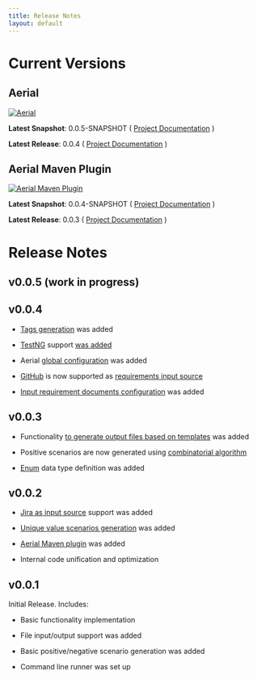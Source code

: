 ```yaml
---
title: Release Notes
layout: default
---
```


# Current Versions

## Aerial

[![Aerial](https://maven-badges.herokuapp.com/maven-central/com.github.mkolisnyk/aerial/badge.svg?style=flat)](http://mvnrepository.com/artifact/com.github.mkolisnyk/aerial)

**Latest Snapshot**: 0.0.5-SNAPSHOT ( [Project Documentation](/aerial/aerial-0.0.5-SNAPSHOT) )

**Latest Release**: 0.0.4 ( [Project Documentation](/aerial/aerial-0.0.4) )

## Aerial Maven Plugin

[![Aerial Maven Plugin](https://maven-badges.herokuapp.com/maven-central/com.github.mkolisnyk/aerial-maven-plugin/badge.svg?style=flat)](http://mvnrepository.com/artifact/com.github.mkolisnyk/aerial-maven-plugin)

**Latest Snapshot**: 0.0.4-SNAPSHOT ( [Project Documentation](/aerial/aerial-maven-plugin-0.0.4-SNAPSHOT) )

**Latest Release**: 0.0.3 ( [Project Documentation](/aerial/aerial-maven-plugin-0.0.3) )

# Release Notes

## v0.0.5 (work in progress)

## v0.0.4

* [Tags generation](/aerial/features#tags-generation) was added

* [TestNG](http://testng.org) support [was added](/aerial/features#testng)

* Aerial [global configuration](/aerial/configuration-guide#general-configuration-options) was added

* [GitHub](http://github.com) is now supported as [requirements input source](/aerial/features#github)

* [Input requirement documents configuration](/aerial/configuration-guide#source-document-parsing-templates) was added

## v0.0.3

* Functionality [to generate output files based on templates](/aerial/configuration-guide#scenario-generation-templates) was added

* Positive scenarios are now generated using [combinatorial algorithm](/aerial/features#combinatorial-tests-optimization)

* [Enum](/aerial/features#enums) data type definition was added

## v0.0.2

* [Jira as input source](/aerial/features#jira) support was added

* [Unique value scenarios generation](/aerial/features#unique-value-scenarios) was added

* [Aerial Maven plugin](/aerial/features#maven-plugin) was added

* Internal code unification and optimization

## v0.0.1

Initial Release. Includes:

* Basic functionality implementation

* File input/output support was added

* Basic positive/negative scenario generation was added

* Command line runner was set up